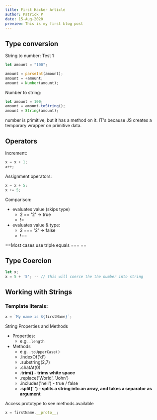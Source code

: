 ```yaml
---
title: First Hacker Article
author: Patrick P
date: 15-Aug-2020
preview: This is my first blog post
---
```


## Type conversion

String to number: Test 1

```js
let amount = "100";

amount = parseInt(amount);
amount = +amount;
amount = Number(amount);
```

Number to string:

```js
let amount = 100;
amount = amount.toString();
amount = String(amount);
```

number is primitive, but it has a method on it. IT's because JS creates a temporary wrapper on primitive data.

## Operators

Increment:

```js
x = x + 1;
x++;
```

Assignment operators:

```js
x = x + 5;
x += 5;
```

Comparison:

- evaluates value (skips type)
  - 2 == '2' → true
  - !=
- evaluates value & type:
  - 2 === '2' → false
  - !==

==Most cases use triple equals \=\=\= ==

## Type Coercion

```js
let x;
x = 5 + '5'; -- // this will coerce the the number into string
```

## Working with Strings

### Template literals:

```js
x = `My name is ${firstName}`;
```

String Properties and Methods

- Properties:
  - e.g. `.length`
- Methods
  - e.g. `.toUpperCase()`
  - .IndexOf('d')
  - .substring(2,7)
  - .chatAt(0)
  - **.trim() - trims white space**
  - .replace('World', 'John')
  - .includes('hell') - true / false
  - **.split(' ') - splits a string into an array, and takes a separator as argument**

Access prototype to see methods available

```js
x = firstName.__proto__;
```
